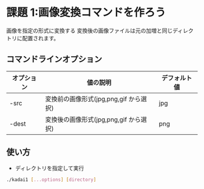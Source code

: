 # 課題 1:画像変換コマンドを作ろう

画像を指定の形式に変換する
変換後の画像ファイルは元の加増と同じディレクトリに配置されます。

## コマンドラインオプション

| オプション | 値の説明                               | デフォルト値 |
| ---------- | -------------------------------------- | ------------ |
| -src       | 変換前の画像形式(jpg,png,gif から選択) | jpg          |
| -dest      | 変換後の画像形式(jpg,png,gif から選択) | png          |

## 使い方

- ディレクトリを指定して実行

```bash
./kadai1 [...options] [directory]
```
